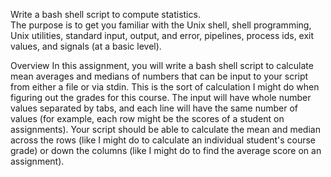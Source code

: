 Write a bash shell script to compute statistics.  
The purpose is to get you familiar with the Unix shell, shell programming, 
Unix utilities, standard input, output, and error, pipelines, process ids, 
exit values, and signals (at a basic level).


Overview
In this assignment, you will write a bash shell script to calculate mean averages 
and medians of numbers that can be input to your script from either a file or via stdin. 
This is the sort of calculation I might do when figuring out the grades for this course. 
The input will have whole number values separated by tabs, and each line will have the 
same number of values (for example, each row might be the scores of a student on assignments). 
Your script should be able to calculate the mean and median across the rows (like I might do 
to calculate an individual student's course grade) or down the columns (like I might do to 
find the average score on an assignment).